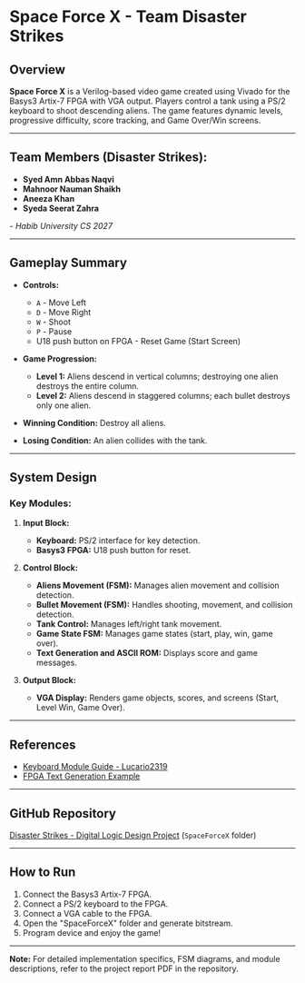 # Space Force X - Team Disaster Strikes

## Overview
**Space Force X** is a Verilog-based video game created using Vivado for the Basys3 Artix-7 FPGA with VGA output. Players control a tank using a PS/2 keyboard to shoot descending aliens. The game features dynamic levels, progressive difficulty, score tracking, and Game Over/Win screens.

---

## Team Members (Disaster Strikes):
- **Syed Amn Abbas Naqvi**
- **Mahnoor Nauman Shaikh**
- **Aneeza Khan**
- **Syeda Seerat Zahra**

*- Habib University CS 2027*

---

## Gameplay Summary
- **Controls:**
  - `A` - Move Left  
  - `D` - Move Right  
  - `W` - Shoot  
  - `P` - Pause
  - U18 push button on FPGA - Reset Game (Start Screen)

- **Game Progression:**
  - **Level 1:** Aliens descend in vertical columns; destroying one alien destroys the entire column.
  - **Level 2:** Aliens descend in staggered columns; each bullet destroys only one alien.

- **Winning Condition:** Destroy all aliens.
- **Losing Condition:** An alien collides with the tank.

---

## System Design

### Key Modules:
1. **Input Block:**
   - **Keyboard:** PS/2 interface for key detection.
   - **Basys3 FPGA:** U18 push button for reset.

2. **Control Block:**
   - **Aliens Movement (FSM):** Manages alien movement and collision detection.
   - **Bullet Movement (FSM):** Handles shooting, movement, and collision detection.
   - **Tank Control:** Manages left/right tank movement.
   - **Game State FSM:** Manages game states (start, play, win, game over).
   - **Text Generation and ASCII ROM:** Displays score and game messages.

3. **Output Block:**
   - **VGA Display:** Renders game objects, scores, and screens (Start, Level Win, Game Over).

---

## References
- [Keyboard Module Guide - Lucario2319](https://github.com/amnnaqvi/Disaster-Strikes-Digital-Logic-Design)
- [FPGA Text Generation Example](https://github.com/klam20/FPGAProjects/tree/main/VGATextGeneration)

---

## GitHub Repository
[Disaster Strikes - Digital Logic Design Project](https://github.com/amnnaqvi/Disaster-Strikes-Digital-Logic-Design) (`SpaceForceX` folder)

---

## How to Run
1. Connect the Basys3 Artix-7 FPGA.
2. Connect a PS/2 keyboard to the FPGA.
3. Connect a VGA cable to the FPGA.
4. Open the "SpaceForceX" folder and generate bitstream.
5. Program device and enjoy the game!

---

**Note:** For detailed implementation specifics, FSM diagrams, and module descriptions, refer to the project report PDF in the repository.
